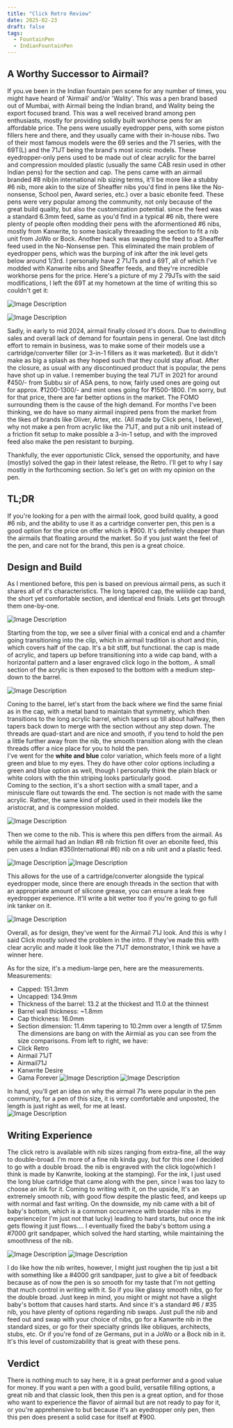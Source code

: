 ```yaml
---
title: "Click Retro Review"
date: 2025-02-23
draft: false
tags:
  - FountainPen
  - IndianFountainPen
---
```



## A Worthy Successor to Airmail?

If you.ve been in the Indian fountain pen scene for any number of times, you might have heard of 'Airmail' and/or 'Wality'. This was a pen brand based out of Mumbai, with Airmail being the Indian brand, and Wality being the export focused brand. This was a well received brand among pen enthusiasts, mostly for providing solidly built workhorse pens for an affordable price. The pens were usually eyedropper pens, with some piston fillers here and there, and they usually came with their in-house nibs. Two of their most famous models were the 69 series and the 71 series, with the 69T(L) and the 71JT being the brand's most iconic models. These eyedropper-only pens used to be made out of clear acrylic for the barrel and compression moulded plastic (usually the same CAB resin used in other Indian pens) for the section and cap. The pens came with an airmail branded #8 nib(in international nib sizing terms, it'll be more like a stubby #6 nib, more akin to the size of Sheaffer nibs you'd find in pens like the No-nonsense, School pen, Award series, etc.) over a basic ebonite feed.
These pens were very popular among the community, not only because of the great build quality, but also the customization potential. since the feed was a standard 6.3mm feed, same as you'd find in a typical #6 nib, there were plenty of people often modding their pens with the aformentioned #6 nibs, mostly from Kanwrite, to some basically threaading the section to fit a nib unit from JoWo or Bock. Another hack was swapping the feed to a Sheaffer feed used in the No-Nonsense pen. This eliminated the main problem of eyedropper pens, which was the burping of ink after the ink level gets below around 1/3rd. I personally have 2 71JTs and a 69T, all of which I've modded with Kanwrite nibs and Sheaffer feeds, and they're incredible workhorse pens for the price. Here's a picture of my 2 79JTs with the said modifications, I left the 69T at my hometown at the time of writing this so couldn't get it:


![Image Description](/images/LMC_20250222_175311_lmc_8.4.jpg)

![Image Description](/images/LMC_20250222_175341_lmc_8.4.jpg)

Sadly, in early to mid 2024, airmail finally closed it's doors. Due to dwindling sales and overall lack of demand for fountain pens in general. One last ditch effort to remain in business, was to make some of their models use a cartridge/converter filler (or 3-in-1 fillers as it was marketed). But it didn't make as big a splash as they hoped such that they could stay afloat. After the closure, as usual with any discontinued product that is popular, the pens have shot up in value. I remember buying the teal 71JT in 2021 for around ₹450/- from Subbu sir of ASA pens, to now, fairly used ones are going out for approx. ₹1200-1300/-  and mint ones going for ₹1500-1800. I'm sorry, but for that price, there are far better options in the market. The FOMO surrounding them is the cause of the high demand. For months I've been thinking, we do have so many airmail inspired pens from the market from the likes of brands like Oliver, Artex, etc. (All made by  Click pens, I believe), why not make a pen from acrylic like the 71JT, and put a nib unit instead of a friction fit setup to make possible a 3-in-1 setup, and with the improved feed also make the pen resistant to burping.

Thankfully, the ever opportunistic Click, sensed the opportunity, and have (mostly) solved the gap in their latest release, the Retro. I'll get to why I say mostly in the forthcoming section. So let's get on with my opinion on the pen.

## TL;DR
If you're looking for a pen with the airmail look, good build quality, a good #6 nib, and the ability to use it as a cartridge converter pen, this pen is a good option for the price on offer which is ₹900. It's definitely cheaper than the airmails that floating around the market. So if you just want the feel of the pen, and care not for the brand, this pen is a great choice.

## Design and Build

As I mentioned before, this pen is based on previous airmail pens, as such it shares all of it's characteristics. The long tapered cap, the wiiiiide cap band, the short yet comfortable section, and identical end finials. Lets get through them one-by-one.

![Image Description](/images/LMC_20250118_125721_lmc_8.4.jpg)

Starting from the top, we see a silver finial with a conical end and a chamfer going  transitioning into the clip, which in airmail tradition is short and thin, which covers half of the cap. It's a bit stiff, but functional. the cap is made of acrylic, and tapers up before transitioning into a wide cap band, with a horizontal pattern and a laser engraved click logo in the bottom,. A small section of the acrylic is then exposed to the bottom with a medium step-down to the barrel.

![Image Description](/images/LMC_20250119_170831_lmc_8.4.jpg)

Coning to the barrel, let's start from the back where we find the same finial as in the cap, with a metal band to maintain that symmetry, which then transitions to the long acrylic barrel, which tapers up till about halfway, then tapers back down to merge with the section without any step down. The threads are quad-start and are nice and smooth, if you tend to hold the pen a little further away from the nib, the smooth transition along with the clean threads offer a nice place for you to hold the pen.    
I've went for the **white and blue** color variation, which feels more of a light green and blue to my eyes. They do have other color options including a green and blue option as well, though I personally think the plain black or white colors with the thin striping looks particularly good.    
Coming to the section, it's a short section with a small taper, and a miniscule flare out towards the end. The section is not made with the same acrylic. Rather, the same kind of plastic used in their models like the aristocrat, and is compression molded. 

![Image Description](/images/LMC_20250118_125758_lmc_8.4.jpg)

Then we come to the nib. This is where this pen differs from the airmail. As while the airmail had an Indian #8 nib friction fit over an ebonite feed, this pen uses a Indian #35(International #6) nib on a nib unit and a plastic feed. 

![Image Description](/images/LMC_20250119_170747_lmc_8.4.jpg)
![Image Description](/images/LMC_20250119_170758_lmc_8.4.jpg)

This allows for the use of a cartridge/converter alongside the typical eyedropper mode, since there are enough threads in the section that with an appropriate amount of silicone grease, you can ensure a leak free eyedropper experience. It'll write a bit wetter too if you're going to go full ink tanker on it.

![Image Description](/images/LMC_20250118_130311_lmc_8.4.jpg)

Overall, as for design, they've went for the Airmail 71J look. And *this* is why I said Click mostly solved the problem in the intro. If they've made this with clear acrylic and made it look like the 71JT demonstrator, I think we have a winner here. 

As for the size, it's a medium-large pen, here are the measurements.
Measurements:
- Capped: 151.3mm
- Uncapped: 134.9mm
- Thickness of the barrel: 13.2 at the thickest and 11.0 at the thinnest
- Barrel wall thickness: ~1.8mm
- Cap thickness: 16.0mm
- Section dimension: 11.4mm tapering to 10.2mm over a length of 17.5mm
The dimensions are bang on with the Airmial as you can see from the size comparisons. From left to right, we have:
- Click Retro
- Airmail 71JT
- Airmail71J
- Kanwrite Desire
- Gama Forever
![Image Description](/images/LMC_20250119_074842_lmc_8.4.jpg)
![Image Description](/images/LMC_20250119_075028_lmc_8.4.jpg)

In hand, you'll get an idea on why the airmail 71s were popular in the pen community, for a pen of this size, it is very comfortable and unposted, the length is just right as well, for me at least.   
![Image Description](/images/LMC_20250118_130354_lmc_8.4.jpg)

## Writing Experience
The click retro is available with nib sizes ranging from extra-fine, all the way to double-broad. I'm more of a fine nib kinda guy, but for this one I decided to go with a double broad. the nib is engraved with the click logo(which I think is made by Kanwrite, looking at the stamping). 
For the ink, I just used the long blue cartridge that came along with the pen, since I was too lazy to choose an ink for it. 
Coming to writing with it, on the upside, It's an extremely smooth nib, with good flow despite the plastic feed, and keeps up with normal and fast writing. On the downside, my nib came with a  bit of baby's bottom, which is a common occurrence with broader nibs in my experience(or I'm just not that lucky) leading to hard starts, but once the ink gets flowing it just flows.... I eventually fixed the baby's bottom using a #7000 grit sandpaper, which solved the hard starting, while maintaining the smoothness of the nib. 
 
 ![Image Description](/images/LMC_20250119_170940_lmc_8.4.jpg)
 ![Image Description](/images/LMC_20250119_171008_lmc_8.4.jpg)

I do like how the nib writes, however, I might just roughen the tip just a bit with something like a #4000 grit sandpaper, just to give  a bit of feedback because as of now the pen is so smooth for my taste that I'm not getting that much control in writing with it. So if you like glassy smooth nibs, go for the double broad. Just keep in mind, you might or might not have a slight baby's bottom that causes hard starts. And since it's a standard #6 / #35 nib, you have plenty of options regarding nib swaps. Just pull the nib and feed out and swap with your choice of nibs, go for a Kanwrite nib in the standard sizes, or go for their specialty grinds like obliques, architects, stubs, etc. Or if you're fond of ze Germans, put in a JoWo or a Bock nib in it. It's this level of customizability that is great with these pens.

## Verdict
There is nothing much to say here, it is a great performer and a good value for money. If you want a pen with a good build, versatile filling options, a great nib and that classic look, then this pen is a great option, and for those who want to experience the flavor of airmail but are not ready to pay for it, or you're apprehensive to but because it's an eyedropper only pen, then this pen does present a solid case for itself at ₹900. 